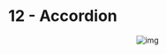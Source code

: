 # **12 - Accordion**

<div align="center">
<img src="https://gpx.ge/challenge/js/img/12_accordion.gif" alt="img">
</div>
